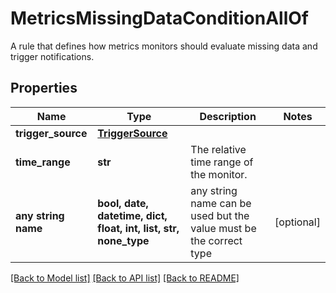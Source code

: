 # MetricsMissingDataConditionAllOf

A rule that defines how metrics monitors should evaluate missing data and trigger notifications.

## Properties
Name | Type | Description | Notes
------------ | ------------- | ------------- | -------------
**trigger_source** | [**TriggerSource**](TriggerSource.md) |  | 
**time_range** | **str** | The relative time range of the monitor. | 
**any string name** | **bool, date, datetime, dict, float, int, list, str, none_type** | any string name can be used but the value must be the correct type | [optional]

[[Back to Model list]](../README.md#documentation-for-models) [[Back to API list]](../README.md#documentation-for-api-endpoints) [[Back to README]](../README.md)



